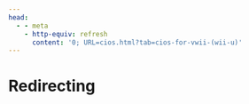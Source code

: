 ```yaml
---
head:
  - - meta
    - http-equiv: refresh
      content: '0; URL=cios.html?tab=cios-for-vwii-(wii-u)'
---
```


# Redirecting
